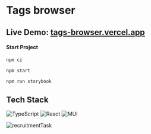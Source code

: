 

# Tags browser

## Live Demo: [tags-browser.vercel.app](https://tags-browser.vercel.app/)

#### Start Project ####

```bash
npm ci
```

```bash
npm start
```

```bash
npm run storybook
```

## Tech Stack ##

![TypeScript](https://img.shields.io/badge/typescript-%23007ACC.svg?style=for-the-badge&logo=typescript&logoColor=white) ![React](https://img.shields.io/badge/react-%2320232a.svg?style=for-the-badge&logo=react&logoColor=%2361DAFB) ![MUI](https://img.shields.io/badge/MUI-%230081CB.svg?style=for-the-badge&logo=mui&logoColor=white)


![recruitmentTask](https://github.com/JayCodeGitHub/recruitment-task/assets/66550003/f23c7bad-138e-4e11-b212-664d73089a4b)


